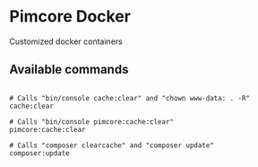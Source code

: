 # Pimcore Docker 
Customized docker containers 

## Available commands

```shell

# Calls "bin/console cache:clear" and "chown www-data: . -R"
cache:clear

# Calls "bin/console pimcore:cache:clear"
pimcore:cache:clear

# Calls "composer clearcache" and "composer update"
composer:update

```
